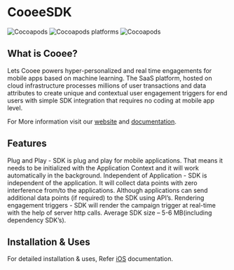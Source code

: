 # CooeeSDK

![Cocoapods](https://img.shields.io/cocoapods/v/CooeeSDK)
![Cocoapods platforms](https://img.shields.io/cocoapods/p/CooeeSDK)
![Cocoapods](https://img.shields.io/cocoapods/l/CooeeSDK)

## What is Cooee?

Lets Cooee powers hyper-personalized and real time engagements for mobile apps based on machine learning. The SaaS platform, hosted on cloud infrastructure processes millions of user transactions and data attributes to create unique and contextual user engagement triggers for end users with simple SDK integration that requires no coding at mobile app level.

For More information visit our [website](https://www.letscooee.com/) and [documentation](https://docs.letscooee.com/developers/ios/quickstart).
## Features

Plug and Play - SDK is plug and play for mobile applications. That means it needs to be initialized with the Application Context and it will work automatically in the background.
Independent of Application - SDK is independent of the application. It will collect data points with zero interference from/to the applications. Although applications can send additional data points (if required) to the SDK using API’s.
Rendering engagement triggers - SDK will render the campaign trigger at real-time with the help of server http calls.
Average SDK size – 5-6 MB(including dependency SDK’s).

## Installation & Uses

For detailed installation & uses, Refer [iOS](https://docs.letscooee.com/developers/ios/quickstart) documentation.
